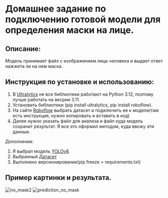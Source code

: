 # Домашнее задание по подключению готовой модели для определения маски на лице.


## Описание:
Модель принимает файл с изображением лица человека и выдает ответ нажжета ли на нем маска.


## Инструкция по установке и использованию:
1. В [Ultralytics](https://docs.ultralytics.com) не все библиотеки работают на Python 3.12, поэтому лучше работать на весрии 3.11.
2. Установить библиотеки (pip install ultralytics, pip install roboflow).
3. На сайте [Roboflow](https://roboflow.com) выбрать датасет и подключить ее к модели(там есть инструкция, нужно копировать и вставить в код)
4. Далее нужно указать файл для анализа и файл куда модель сохранит результат. Я все это оформил методом, куда ввожу эти данные.


Дополнение:
1. Я выбрал модель [YOLOv8](https://github.com/ultralytics/ultralytics).
2. Выбранный [Датасет](https://universe.roboflow.com/yolo-1ulj8/masks-detection-kwy1r)
3. Выполнено версионирование(pip freeze > requirements.txt)


## Пример картинки и результата.
![no_mask2](https://github.com/grafgad/mask-detection2/assets/78178266/8f010318-791d-46de-86b1-133999d060e4) 
![prediction_no_mask](https://github.com/grafgad/mask-detection2/assets/78178266/a31004dd-ba6b-48f8-9448-532c621ff8da)
